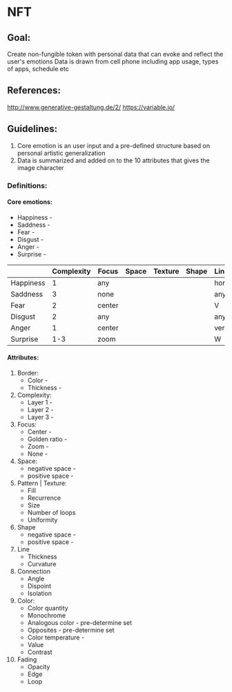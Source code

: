 # NFT

## Goal:
Create non-fungible token with personal data that can evoke and reflect the user's emotions
Data is drawn from cell phone including app usage, types of apps, schedule etc 

## References:
http://www.generative-gestaltung.de/2/
https://variable.io/

## Guidelines:
1. Core emotion is an user input and a pre-defined structure based on personal artistic generalization
2. Data is summarized and added on to the 10 attributes that gives the image character

### Definitions:
#### Core emotions:
- Happiness -
- Saddness - 
- Fear - 
- Disgust - 
- Anger - 
- Surprise -  

|           | Complexity | Focus  | Space | Texture | Shape | Line   | Connection | Color | Fading |
|-----------|------------|--------|-------|---------|-------|--------|------------|-------|--------|
| Happiness | 1          | any    |       |         |       | hor.   | max        |       |        |
| Saddness  | 3          | none   |       |         |       | any    | none       |       |        |
| Fear      | 2          | center |       |         |       | V      | min        |       |        |
| Disgust   | 2          | any    |       |         |       | any    |            |       |        |
| Anger     | 1          | center |       |         |       | vert.  | none       |       |        |
| Surprise  | 1-3        | zoom   |       |         |       | W      | any        |       |        |


#### Attributes:
1. Border:
   - Color -
   - Thickness - 
2. Complexity: 
   - Layer 1 - 
   - Layer 2 -
   - Layer 3 - 
3. Focus:
   - Center - 
   - Golden ratio -
   - Zoom -
   - None - 
4. Space:
   - negative space - 
   - positive space - 
5. Pattern | Texture:
   - Fill
   - Recurrence
   - Size
   - Number of loops
   - Uniformity
6. Shape
   - negative space - 
   - positive space - 
7. Line
   - Thickness
   - Curvature
8. Connection
   - Angle
   - Dispoint
   - Isolation
9. Color:
   - Color quantity
   - Monochrome
   - Analogous color - pre-determine set
   - Opposites - pre-determine set
   - Color temperature - 
   - Value 
   - Contrast
10. Fading
    - Opacity
    - Edge
    - Loop 


